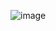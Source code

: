 ![image](https://github.com/vbageek14/birthdayreminders/assets/119551962/5140fa9c-7ff9-4681-8843-fae2346b20b6)

